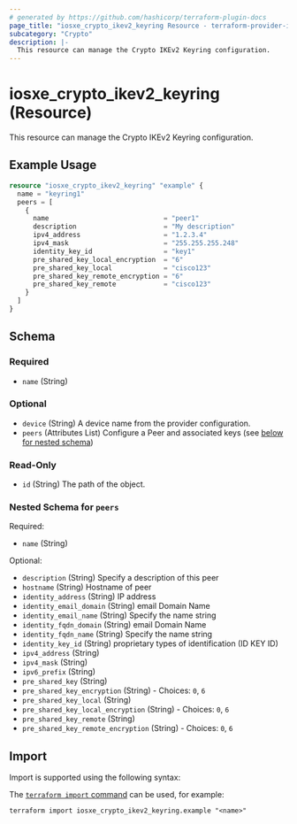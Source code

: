 ```yaml
---
# generated by https://github.com/hashicorp/terraform-plugin-docs
page_title: "iosxe_crypto_ikev2_keyring Resource - terraform-provider-iosxe"
subcategory: "Crypto"
description: |-
  This resource can manage the Crypto IKEv2 Keyring configuration.
---
```


# iosxe_crypto_ikev2_keyring (Resource)

This resource can manage the Crypto IKEv2 Keyring configuration.

## Example Usage

```terraform
resource "iosxe_crypto_ikev2_keyring" "example" {
  name = "keyring1"
  peers = [
    {
      name                             = "peer1"
      description                      = "My description"
      ipv4_address                     = "1.2.3.4"
      ipv4_mask                        = "255.255.255.248"
      identity_key_id                  = "key1"
      pre_shared_key_local_encryption  = "6"
      pre_shared_key_local             = "cisco123"
      pre_shared_key_remote_encryption = "6"
      pre_shared_key_remote            = "cisco123"
    }
  ]
}
```

<!-- schema generated by tfplugindocs -->
## Schema

### Required

- `name` (String)

### Optional

- `device` (String) A device name from the provider configuration.
- `peers` (Attributes List) Configure a Peer and associated keys (see [below for nested schema](#nestedatt--peers))

### Read-Only

- `id` (String) The path of the object.

<a id="nestedatt--peers"></a>
### Nested Schema for `peers`

Required:

- `name` (String)

Optional:

- `description` (String) Specify a description of this peer
- `hostname` (String) Hostname of peer
- `identity_address` (String) IP address
- `identity_email_domain` (String) email Domain Name
- `identity_email_name` (String) Specify the name string
- `identity_fqdn_domain` (String) email Domain Name
- `identity_fqdn_name` (String) Specify the name string
- `identity_key_id` (String) proprietary types of identification (ID KEY ID)
- `ipv4_address` (String)
- `ipv4_mask` (String)
- `ipv6_prefix` (String)
- `pre_shared_key` (String)
- `pre_shared_key_encryption` (String) - Choices: `0`, `6`
- `pre_shared_key_local` (String)
- `pre_shared_key_local_encryption` (String) - Choices: `0`, `6`
- `pre_shared_key_remote` (String)
- `pre_shared_key_remote_encryption` (String) - Choices: `0`, `6`

## Import

Import is supported using the following syntax:

The [`terraform import` command](https://developer.hashicorp.com/terraform/cli/commands/import) can be used, for example:

```shell
terraform import iosxe_crypto_ikev2_keyring.example "<name>"
```
